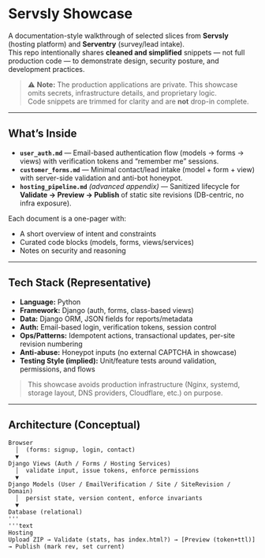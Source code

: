 # Servsly Showcase

A documentation-style walkthrough of selected slices from **Servsly** (hosting platform) and **Serventry** (survey/lead intake).  
This repo intentionally shares **cleaned and simplified** snippets — not full production code — to demonstrate design, security posture, and development practices.

> ⚠️ **Note:** The production applications are private. This showcase omits secrets, infrastructure details, and proprietary logic.  
> Code snippets are trimmed for clarity and are **not** drop-in complete.

---

## What’s Inside

- **`user_auth.md`** — Email-based authentication flow (models → forms → views) with verification tokens and “remember me” sessions.  
- **`customer_forms.md`** — Minimal contact/lead intake (model + form + view) with server-side validation and anti-bot honeypot.  
- **`hosting_pipeline.md`** *(advanced appendix)* — Sanitized lifecycle for **Validate → Preview → Publish** of static site revisions (DB-centric, no infra exposure).

Each document is a one-pager with:
- A short overview of intent and constraints  
- Curated code blocks (models, forms, views/services)  
- Notes on security and reasoning

---

## Tech Stack (Representative)

- **Language:** Python  
- **Framework:** Django (auth, forms, class-based views)  
- **Data:** Django ORM, JSON fields for reports/metadata  
- **Auth:** Email-based login, verification tokens, session control  
- **Ops/Patterns:** Idempotent actions, transactional updates, per-site revision numbering  
- **Anti-abuse:** Honeypot inputs (no external CAPTCHA in showcase)  
- **Testing Style (implied):** Unit/feature tests around validation, permissions, and flows

> This showcase avoids production infrastructure (Nginx, systemd, storage layout, DNS providers, Cloudflare, etc.) on purpose.

---

## Architecture (Conceptual)

```text
Browser
  │  (forms: signup, login, contact)
  ▼
Django Views (Auth / Forms / Hosting Services)
  │  validate input, issue tokens, enforce permissions
  ▼
Django Models (User / EmailVerification / Site / SiteRevision / Domain)
  │  persist state, version content, enforce invariants
  ▼
Database (relational)
'''
'''text
Hosting
Upload ZIP → Validate (stats, has index.html?) → [Preview (token+ttl)] → Publish (mark rev, set current)
```
